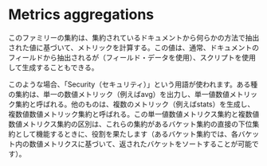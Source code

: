 # Metrics aggregations
このファミリーの集約は、集約されているドキュメントから何らかの方法で抽出された値に基づいて、メトリックを計算する。この値は、通常、ドキュメントのフィールドから抽出されるが（フィールド・データを使用）、スクリプトを使用して生成することもできる。

このような場合、「Security（セキュリティ）」という用語が使われます。ある種の集約は、単一の数値メトリック（例えばavg）を出力し、単一値数値メトリック集約と呼ばれる。他のものは、複数のメトリック（例えばstats）を生成し、複数値数値メトリック集約と呼ばれる。この単一値数値メトリクス集約と複数値数値メトリクス集約の区別は、これらの集約があるバケット集約の直接の下位集約として機能するときに、役割を果たします（あるバケット集約では、各バケット内の数値メトリクスに基づいて、返されたバケットをソートすることが可能です）。

